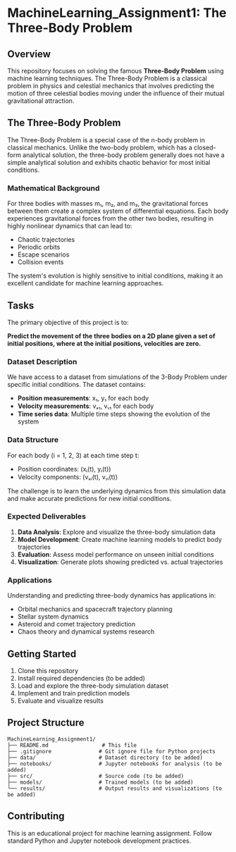 # MachineLearning_Assignment1: The Three-Body Problem

## Overview

This repository focuses on solving the famous **Three-Body Problem** using machine learning techniques. The Three-Body Problem is a classical problem in physics and celestial mechanics that involves predicting the motion of three celestial bodies moving under the influence of their mutual gravitational attraction.

## The Three-Body Problem

The Three-Body Problem is a special case of the n-body problem in classical mechanics. Unlike the two-body problem, which has a closed-form analytical solution, the three-body problem generally does not have a simple analytical solution and exhibits chaotic behavior for most initial conditions.

### Mathematical Background

For three bodies with masses m₁, m₂, and m₃, the gravitational forces between them create a complex system of differential equations. Each body experiences gravitational forces from the other two bodies, resulting in highly nonlinear dynamics that can lead to:

- Chaotic trajectories
- Periodic orbits
- Escape scenarios
- Collision events

The system's evolution is highly sensitive to initial conditions, making it an excellent candidate for machine learning approaches.

## Tasks

The primary objective of this project is to:

**Predict the movement of the three bodies on a 2D plane given a set of initial positions, where at the initial positions, velocities are zero.**

### Dataset Description

We have access to a dataset from simulations of the 3-Body Problem under specific initial conditions. The dataset contains:

- **Position measurements**: x₁, y₁ for each body
- **Velocity measurements**: vₓ₁, vᵧ₁ for each body
- **Time series data**: Multiple time steps showing the evolution of the system

### Data Structure

For each body (i = 1, 2, 3) at each time step t:
- Position coordinates: (xᵢ(t), yᵢ(t))
- Velocity components: (vₓᵢ(t), vᵧᵢ(t))

The challenge is to learn the underlying dynamics from this simulation data and make accurate predictions for new initial conditions.

### Expected Deliverables

1. **Data Analysis**: Explore and visualize the three-body simulation data
2. **Model Development**: Create machine learning models to predict body trajectories
3. **Evaluation**: Assess model performance on unseen initial conditions
4. **Visualization**: Generate plots showing predicted vs. actual trajectories

### Applications

Understanding and predicting three-body dynamics has applications in:
- Orbital mechanics and spacecraft trajectory planning
- Stellar system dynamics
- Asteroid and comet trajectory prediction
- Chaos theory and dynamical systems research

## Getting Started

1. Clone this repository
2. Install required dependencies (to be added)
3. Load and explore the three-body simulation dataset
4. Implement and train prediction models
5. Evaluate and visualize results

## Project Structure

```
MachineLearning_Assignment1/
├── README.md                 # This file
├── .gitignore               # Git ignore file for Python projects
├── data/                    # Dataset directory (to be added)
├── notebooks/               # Jupyter notebooks for analysis (to be added)
├── src/                     # Source code (to be added)
├── models/                  # Trained models (to be added)
└── results/                 # Output results and visualizations (to be added)
```

## Contributing

This is an educational project for machine learning assignment. Follow standard Python and Jupyter notebook development practices.
